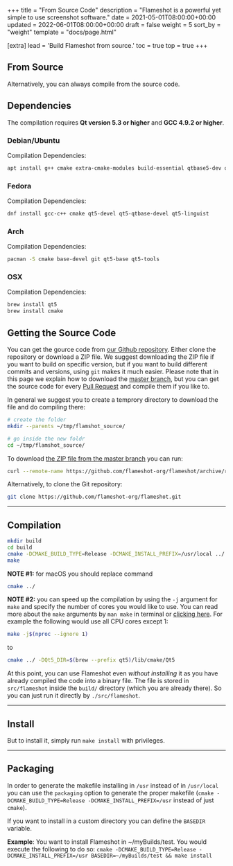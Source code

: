 +++
title = "From Source Code"
description = "Flameshot is a powerful yet simple to use screenshot software."
date = 2021-05-01T08:00:00+00:00
updated = 2022-06-01T08:00:00+00:00
draft = false
weight = 5
sort_by = "weight"
template = "docs/page.html"

[extra]
lead = 'Build Flameshot from source.'
toc = true
top = true
+++


## From Source

Alternatively, you can always compile from the source code.


## Dependencies

The compilation requires **Qt version 5.3 or higher** and **GCC 4.9.2 or higher**.


### Debian/Ubuntu

Compilation Dependencies:

```sh
apt install g++ cmake extra-cmake-modules build-essential qtbase5-dev qttools5-dev-tools qttools5-dev libqt5dbus5 libqt5network5 libqt5core5a libqt5widgets5 libqt5gui5 libqt5svg5-dev
```


### Fedora

Compilation Dependencies:

```sh
dnf install gcc-c++ cmake qt5-devel qt5-qtbase-devel qt5-linguist
```


### Arch

Compilation Dependencies:

```sh
pacman -S cmake base-devel git qt5-base qt5-tools
```


### OSX

Compilation Dependencies:

```sh
brew install qt5
brew install cmake
```

## Getting the Source Code

You can get the gource code from [our Github repository](https://github.com/flameshot-org/flameshot). Either clone the repository or download a ZIP file. We suggest downloading the ZIP file if you want to build on specific version, but if you want to build different commits and versions, using `git` makes it much easier.
Please note that in this page we explain how to download the [master branch](https://github.com/flameshot-org/flameshot/tree/master), but you can get the source code for every [Pull Request](https://github.com/flameshot-org/flameshot/pulls) and compile them if you like to.

In general we suggest you to create a temprory directory to download the file and do compiling there:

```sh
# create the folder
mkdir --parents ~/tmp/flamshot_source/

# go inside the new foldr
cd ~/tmp/flamshot_source/
```

To download [the ZIP file from the master branch](https://github.com/flameshot-org/flameshot/archive/refs/heads/master.zip) you can run:

```sh
curl --remote-name https://github.com/flameshot-org/flameshot/archive/refs/heads/master.zip
```

Alternatively, to clone the Git repository:

```sh
git clone https://github.com/flameshot-org/flameshot.git
```

--------------------------------------------------------------------------------

## Compilation

```sh
mkdir build
cd build
cmake -DCMAKE_BUILD_TYPE=Release -DCMAKE_INSTALL_PREFIX=/usr/local ../
make
```

**NOTE #1:** for macOS you should replace command

```sh
cmake ../
```

**NOTE #2:** you can speed up the compilation by using the `-j` argument for `make` and specify the number of cores you would like to use.
You can read more about the `make` arguments by `man make` in terminal or [clicking here](https://linux.die.net/man/1/make).
For example the following would use all CPU cores except 1:

```sh
make -j$(nproc --ignore 1)
```

to

```sh
cmake ../ -DQt5_DIR=$(brew --prefix qt5)/lib/cmake/Qt5
```

At this point, you can use Flameshot even _without installing_ it as you have already compiled the code into a binary file.
The file is stored in `src/flameshot` inside the `build/` directory (which you are already there).
So you can just run it directly by `./src/flameshot`.

--------------------------------------------------------------------------------

## Install

But to install it, simply run `make install` with privileges.

--------------------------------------------------------------------------------

## Packaging

In order to generate the makefile installing in `/usr` instead of in `/usr/local` you can use the `packaging` option to generate the proper makefile (`cmake -DCMAKE_BUILD_TYPE=Release -DCMAKE_INSTALL_PREFIX=/usr` instead of just `cmake`).

If you want to install in a custom directory you can define the `BASEDIR` variable.

**Example**:
You want to install Flameshot in ~/myBuilds/test. You would execute the following to do so:
`cmake -DCMAKE_BUILD_TYPE=Release -DCMAKE_INSTALL_PREFIX=/usr BASEDIR=~/myBuilds/test && make install`

